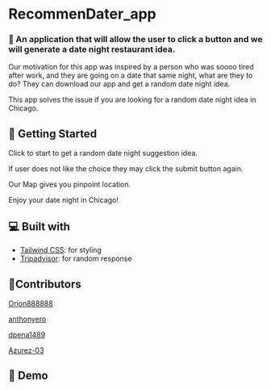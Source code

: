 # RecommenDater_app

### 🌟 An application that will allow the user to click a button and we will generate a date night restaurant idea.

Our motivation for this app was inspired by a person who was soooo tired after work, and they are going on a  date that same night, what are they to do? They can download our app and get a random date night idea. 

 This app solves the issue if you are looking for  a random date night idea in Chicago. 




## 🧐 Getting Started

Click to start to get a random date night suggestion idea.

If user does not like the choice they may click the submit button again.

Our Map gives you pinpoint location.

Enjoy your date night in Chicago!

## 💻 Built with
- [Tailwind CSS](https://tailwindcss.com/): for styling
- [Tripadvisor](https://rapidapi.com/DataCrawler/api/tripadvisor16/): for random response

## 🙇Contributors
[Orion888888](https://github.com/Orion888888)

[anthonyero](https://github.com/anthonyero)

[dpena1489](https://github.com/dpena1489)

[Azurez-03](https://github.com/Azurez-03)


## 🚀 Demo






